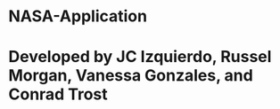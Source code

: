 # NASA-Application
# 
# Developed by JC Izquierdo, Russel Morgan, Vanessa Gonzales, and Conrad Trost